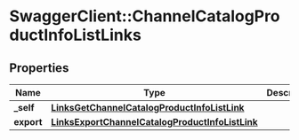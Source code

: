 # SwaggerClient::ChannelCatalogProductInfoListLinks

## Properties
Name | Type | Description | Notes
------------ | ------------- | ------------- | -------------
**_self** | [**LinksGetChannelCatalogProductInfoListLink**](LinksGetChannelCatalogProductInfoListLink.md) |  | 
**export** | [**LinksExportChannelCatalogProductInfoListLink**](LinksExportChannelCatalogProductInfoListLink.md) |  | [optional] 


